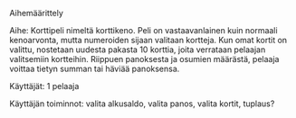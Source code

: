 Aihemäärittely

Aihe: Korttipeli nimeltä korttikeno. Peli on vastaavanlainen kuin normaali kenoarvonta, mutta numeroiden sijaan valitaan kortteja. Kun omat kortit on valittu, nostetaan uudesta pakasta 10 korttia, joita verrataan pelaajan valitsemiin kortteihin. Riippuen panoksesta ja osumien määrästä, pelaaja voittaa tietyn summan tai häviää panoksensa.

Käyttäjät: 1 pelaaja

Käyttäjän toiminnot: valita alkusaldo, valita panos, valita kortit, tuplaus?


